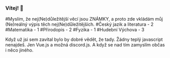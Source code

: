 ### Vítej! 👋

#Myslím, že nej(Ne)důležitější věcí jsou ZNÁMKY, a proto zde vkládám můj (Ne)reálný výpis těch nej(Ne)důležitějších.
#Český jazik a literatura - 2
#Matematika - 1
#Přirodopis - 2
#Fyzika - 1
#Hudební Výchova - 3

Když už jsi sem zavítal bylo by dobré vědět, že tady. Žádny teplý javascript nenajdeš. Jen Vue.js a možná discord.js. A když se nad tím zamyslím občas i něco jiného.
